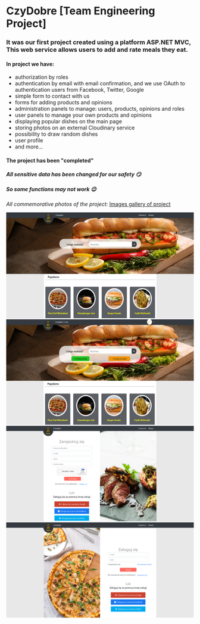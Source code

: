 # CzyDobre [Team Engineering Project]
### It was our first project created using a platform ASP.NET MVC, This web service allows users to add and rate meals they eat.
#### In project we have:
- authorization by roles
- authentication by email with email confirmation, and we use OAuth to authentication users from Facebook, Twitter, Google
- simple form to contact with us
- forms for adding products and opinions
- administration panels to manage: users, products, opinions and roles
- user panels to manage your own products and opinions
- displaying popular dishes on the main page
- storing photos on an external Cloudinary service
- possibility to draw random dishes
- user profile
- and more...

#### The project has been "completed"
##### All sensitive data has been changed for our safety :smirk:
##### So some functions may not work :wink:

*All commemorative photos of the project:*
[Images gallery of project](https://github.com/OskarLewandowski/ImageLibrary/blob/master/ImageLibrary/CzyDobre_images "https://github.com/OskarLewandowski/ImageLibrary/blob/master/ImageLibrary/CzyDobre_images")

![image1](https://github.com/OskarLewandowski/ImageLibrary/blob/master/ImageLibrary/CzyDobre_images/1.png)
![image2](https://github.com/OskarLewandowski/ImageLibrary/blob/master/ImageLibrary/CzyDobre_images/2.png)
![image3](https://github.com/OskarLewandowski/ImageLibrary/blob/master/ImageLibrary/CzyDobre_images/5.png)
![image4](https://github.com/OskarLewandowski/ImageLibrary/blob/master/ImageLibrary/CzyDobre_images/6.png)
